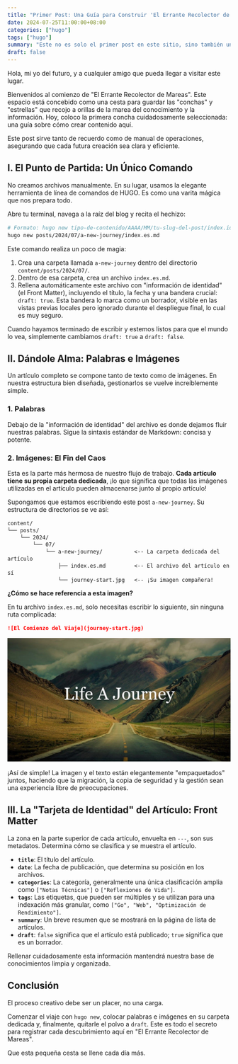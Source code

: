 ```yaml
---
title: "Primer Post: Una Guía para Construir 'El Errante Recolector de Mareas'"
date: 2024-07-25T11:00:00+08:00
categories: ["hugo"]
tags: ["hugo"]
summary: "Este no es solo el primer post en este sitio, sino también un documento vivo sobre cómo añadir nuevas entradas e imágenes: un plano para nuestro futuro flujo de trabajo creativo."
draft: false
---
```


Hola, mi yo del futuro, y a cualquier amigo que pueda llegar a visitar este lugar.

Bienvenidos al comienzo de "El Errante Recolector de Mareas". Este espacio está concebido como una cesta para guardar las "conchas" y "estrellas" que recojo a orillas de la marea del conocimiento y la información. Hoy, coloco la primera concha cuidadosamente seleccionada: una guía sobre cómo crear contenido aquí.

Este post sirve tanto de recuerdo como de manual de operaciones, asegurando que cada futura creación sea clara y eficiente.

## I. El Punto de Partida: Un Único Comando

No creamos archivos manualmente. En su lugar, usamos la elegante herramienta de línea de comandos de HUGO. Es como una varita mágica que nos prepara todo.

Abre tu terminal, navega a la raíz del blog y recita el hechizo:

```bash
# Formato: hugo new tipo-de-contenido/AAAA/MM/tu-slug-del-post/index.idioma.md
hugo new posts/2024/07/a-new-journey/index.es.md
```

Este comando realiza un poco de magia:

1.  Crea una carpeta llamada `a-new-journey` dentro del directorio `content/posts/2024/07/`.
2.  Dentro de esa carpeta, crea un archivo `index.es.md`.
3.  Rellena automáticamente este archivo con "información de identidad" (el Front Matter), incluyendo el título, la fecha y una bandera crucial: `draft: true`. Esta bandera lo marca como un borrador, visible en las vistas previas locales pero ignorado durante el despliegue final, lo cual es muy seguro.

Cuando hayamos terminado de escribir y estemos listos para que el mundo lo vea, simplemente cambiamos `draft: true` a `draft: false`.

## II. Dándole Alma: Palabras e Imágenes

Un artículo completo se compone tanto de texto como de imágenes. En nuestra estructura bien diseñada, gestionarlos se vuelve increíblemente simple.

### 1. Palabras

Debajo de la "información de identidad" del archivo es donde dejamos fluir nuestras palabras. Sigue la sintaxis estándar de Markdown: concisa y potente.

### 2. Imágenes: El Fin del Caos

Esta es la parte más hermosa de nuestro flujo de trabajo. **Cada artículo tiene su propia carpeta dedicada**, ¡lo que significa que todas las imágenes utilizadas en el artículo pueden almacenarse junto al propio artículo!

Supongamos que estamos escribiendo este post `a-new-journey`. Su estructura de directorios se ve así:

```
content/
└── posts/
    └── 2024/
        └── 07/
            └── a-new-journey/          <-- La carpeta dedicada del artículo
                ├── index.es.md         <-- El archivo del artículo en sí
                └── journey-start.jpg   <-- ¡Su imagen compañera!
```

**¿Cómo se hace referencia a esta imagen?**

En tu archivo `index.es.md`, solo necesitas escribir lo siguiente, sin ninguna ruta complicada:

```markdown
![El Comienzo del Viaje](journey-start.jpg)
```

![El Comienzo del Viaje](journey-start.jpg)

¡Así de simple! La imagen y el texto están elegantemente "empaquetados" juntos, haciendo que la migración, la copia de seguridad y la gestión sean una experiencia libre de preocupaciones.

## III. La "Tarjeta de Identidad" del Artículo: Front Matter

La zona en la parte superior de cada artículo, envuelta en `---`, son sus metadatos. Determina cómo se clasifica y se muestra el artículo.

-   **`title`**: El título del artículo.
-   **`date`**: La fecha de publicación, que determina su posición en los archivos.
-   **`categories`**: La categoría, generalmente una única clasificación amplia como `["Notas Técnicas"]` o `["Reflexiones de Vida"]`.
-   **`tags`**: Las etiquetas, que pueden ser múltiples y se utilizan para una indexación más granular, como `["Go", "Web", "Optimización de Rendimiento"]`.
-   **`summary`**: Un breve resumen que se mostrará en la página de lista de artículos.
-   **`draft`**: `false` significa que el artículo está publicado; `true` significa que es un borrador.

Rellenar cuidadosamente esta información mantendrá nuestra base de conocimientos limpia y organizada.

## Conclusión

El proceso creativo debe ser un placer, no una carga.

Comenzar el viaje con `hugo new`, colocar palabras e imágenes en su carpeta dedicada y, finalmente, quitarle el polvo a `draft`. Este es todo el secreto para registrar cada descubrimiento aquí en "El Errante Recolector de Mareas".

Que esta pequeña cesta se llene cada día más.